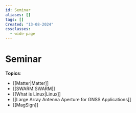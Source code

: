 ```yaml
---
id: Seminar
aliases: []
tags: []
Created: "13-08-2024"
cssclasses:
  - wide-page
---
```


# Seminar

**Topics**:

- [[Matter|Matter]]
- [[SWARM|SWARM]]
- [[What is Linux|Linux]]
- [[Large Array Antenna Aperture for GNSS Applications]]
- [[MagSign]]